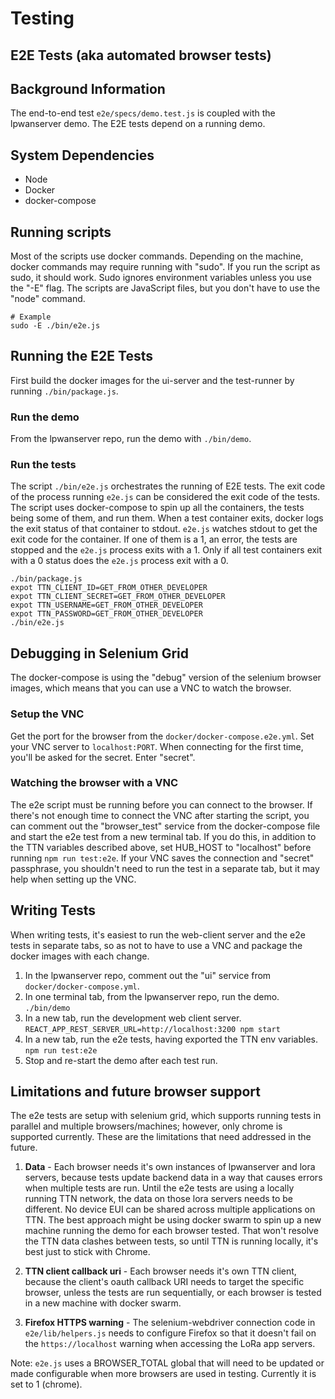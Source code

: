 # Testing

## E2E Tests (aka automated browser tests)

## Background Information

The end-to-end test `e2e/specs/demo.test.js` is coupled with the lpwanserver demo.
The E2E tests depend on a running demo.

## System Dependencies

- Node
- Docker
- docker-compose

## Running scripts

Most of the scripts use docker commands.  Depending on the machine, docker commands
may require running with "sudo".  If you run the script as sudo, it should work.
Sudo ignores environment variables unless you use the "-E" flag.  The scripts are JavaScript
files, but you don't have to use the "node" command.

```
# Example
sudo -E ./bin/e2e.js
```

## Running the E2E Tests

First build the docker images for the ui-server and the test-runner by running
`./bin/package.js`.

### Run the demo
From the lpwanserver repo, run the demo with `./bin/demo`.

### Run the tests
The script `./bin/e2e.js` orchestrates the running of E2E tests.
The exit code of the process running `e2e.js` can be considered the exit code of
the tests.  The script uses docker-compose to spin up all the containers, the tests
being some of them, and run them.  When a test container exits, docker logs the
exit status of that container to stdout.  `e2e.js` watches stdout to get the
exit code for the container.  If one of them is a 1, an error, the tests are stopped
and the `e2e.js` process exits with a 1.  Only if all test containers exit with a 0 status
does the `e2e.js` process exit with a 0.

```
./bin/package.js
expot TTN_CLIENT_ID=GET_FROM_OTHER_DEVELOPER
expot TTN_CLIENT_SECRET=GET_FROM_OTHER_DEVELOPER
expot TTN_USERNAME=GET_FROM_OTHER_DEVELOPER
expot TTN_PASSWORD=GET_FROM_OTHER_DEVELOPER
./bin/e2e.js
```

## Debugging in Selenium Grid

The docker-compose is using the "debug" version of the selenium browser images, which means
that you can use a VNC to watch the browser.

### Setup the VNC

Get the port for the browser from the `docker/docker-compose.e2e.yml`.  Set your VNC server to
`localhost:PORT`.  When connecting for the first time, you'll be asked for the secret.  Enter "secret".

### Watching the browser with a VNC

The e2e script must be running before you can connect to the browser.  If there's not enough
time to connect the VNC after starting the script, you can comment out the "browser_test" service
from the docker-compose file and start the e2e test from a new terminal tab.  If you do this,
in addition to the TTN variables described above, set HUB_HOST to "localhost" before running `npm run test:e2e`.
If your VNC saves the connection and "secret" passphrase, you shouldn't need to run the test in a separate
tab, but it may help when setting up the VNC.

## Writing Tests

When writing tests, it's easiest to run the web-client server and the e2e tests in separate tabs,
so as not to have to use a VNC and package the docker images with each change.

1.  In the lpwanserver repo, comment out the "ui" service from `docker/docker-compose.yml`.
2.  In one terminal tab, from the lpwanserver repo, run the demo.  `./bin/demo`
3.  In a new tab, run the development web client server.  `REACT_APP_REST_SERVER_URL=http://localhost:3200 npm start`
4.  In a new tab, run the e2e tests, having exported the TTN env variables.  `npm run test:e2e`
5.  Stop and re-start the demo after each test run.

## Limitations and future browser support

The e2e tests are setup with selenium grid, which supports running tests in parallel and multiple
browsers/machines; however, only chrome is supported currently.  These are the limitations that
need addressed in the future.

1.  **Data** - Each browser needs it's own instances of lpwanserver and lora servers, because tests
update backend data in a way that causes errors when multiple tests are run.  Until the e2e
tests are using a locally running TTN network, the data on those lora servers needs to be different.
No device EUI can be shared across multiple applications on TTN.  The best approach might be using docker swarm
to spin up a new machine running the demo for each browser tested.  That won't resolve the TTN data clashes between
tests, so until TTN is running locally, it's best just to stick with Chrome.

2. **TTN client callback uri** - Each browser needs it's own TTN client, because the client's oauth callback
URI needs to target the specific browser, unless the tests are run sequentially, or each browser is tested
in a new machine with docker swarm.

3.  **Firefox HTTPS warning** - The selenium-webdriver connection code in `e2e/lib/helpers.js` needs to
configure Firefox so that it doesn't fail on the `https://localhost` warning when accessing the LoRa app servers.

Note: `e2e.js` uses a BROWSER_TOTAL global that will need to be updated or made configurable
when more browsers are used in testing.  Currently it is set to 1 (chrome).
